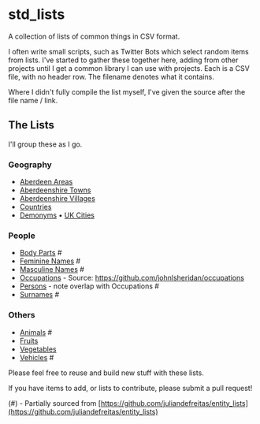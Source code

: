 # std_lists
A collection of lists of common things in CSV format. 

I often write small scripts, such as Twitter Bots which select random items from lists. I've started to gather these together here, adding from other projects until I get a common library I can use with projects. Each is a CSV file, with no header row. The filename denotes what it contains.

Where I didn't fully compile the list myself, I've given the source after the file name / link. 

##  The Lists
I'll group these as I go.

### Geography
* [Aberdeen Areas](aberdeen_areas.csv)
* [Aberdeenshire Towns](aberdeenshire_towns_suburbs.csv) 
* [Aberdeenshire Villages](aberdeenshire_villages_locales.csv) 
* [Countries](countries.csv) 
* [Demonyms](demonyms.csv)
• [UK Cities](UK_cities.csv) 

### People 
* [Body Parts](body_parts.csv) #
* [Feminine Names](feminine_names.csv) #
* [Masculine Names](masculine_names.csv) #
* [Occupations](occupations.csv) - Source: https://github.com/johnlsheridan/occupations
* [Persons](persons.csv) - note overlap with Occupations # 
* [Surnames](surnames.csv) # 

### Others
* [Animals](animals.csv) # 
* [Fruits](fruits.csv)
* [Vegetables](vegetables.csv)
* [Vehicles](vehicles.csv) #

Please feel free to reuse and build new stuff with these lists. 

If you have items to add, or lists to contribute, please submit a pull request! 


(#) - Partially sourced from [https://github.com/juliandefreitas/entity_lists](https://github.com/juliandefreitas/entity_lists)